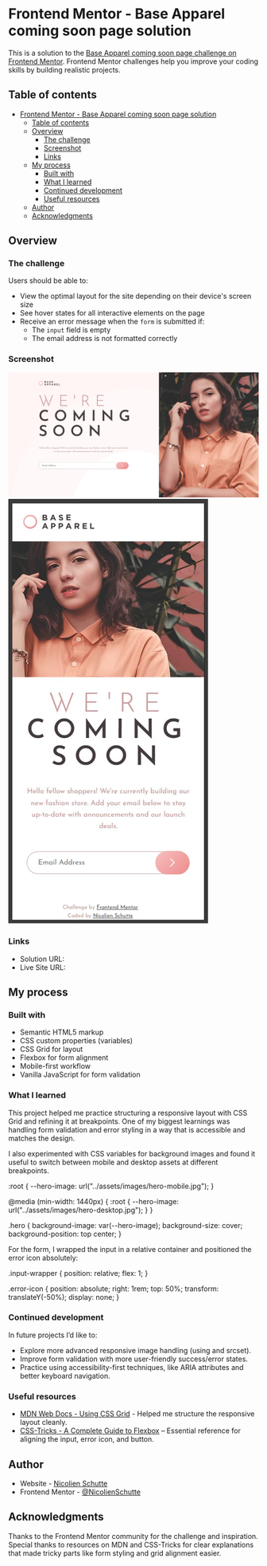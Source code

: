# Frontend Mentor - Base Apparel coming soon page solution

This is a solution to the [Base Apparel coming soon page challenge on Frontend Mentor](https://www.frontendmentor.io/challenges/base-apparel-coming-soon-page-5d46b47f8db8a7063f9331a0). Frontend Mentor challenges help you improve your coding skills by building realistic projects. 

## Table of contents

- [Frontend Mentor - Base Apparel coming soon page solution](#frontend-mentor---base-apparel-coming-soon-page-solution)
  - [Table of contents](#table-of-contents)
  - [Overview](#overview)
    - [The challenge](#the-challenge)
    - [Screenshot](#screenshot)
    - [Links](#links)
  - [My process](#my-process)
    - [Built with](#built-with)
    - [What I learned](#what-i-learned)
    - [Continued development](#continued-development)
    - [Useful resources](#useful-resources)
  - [Author](#author)
  - [Acknowledgments](#acknowledgments)

## Overview

### The challenge

Users should be able to:

- View the optimal layout for the site depending on their device's screen size
- See hover states for all interactive elements on the page
- Receive an error message when the `form` is submitted if:
  - The `input` field is empty
  - The email address is not formatted correctly

### Screenshot

![Desktop](./Desktop.jpg)
![Mobile](./Mobile.jpg)


### Links

- Solution URL: [](https://github.com/NicolienSchutte/FrontEndChallenges/tree/main/src/challenges/base_apparel_coming_soon)
- Live Site URL: [](https://fem-nicolienschutte.pages.dev/src/challenges/base_apparel_coming_soon/)

## My process

### Built with

  - Semantic HTML5 markup
  - CSS custom properties (variables)
  - CSS Grid for layout
  - Flexbox for form alignment
  - Mobile-first workflow
  - Vanilla JavaScript for form validation

### What I learned

This project helped me practice structuring a responsive layout with CSS Grid and refining it at breakpoints. One of my biggest learnings was handling form validation and error styling in a way that is accessible and matches the design.

I also experimented with CSS variables for background images and found it useful to switch between mobile and desktop assets at different breakpoints.

:root {
  --hero-image: url("../assets/images/hero-mobile.jpg");
}

@media (min-width: 1440px) {
  :root {
    --hero-image: url("../assets/images/hero-desktop.jpg");
  }
}

.hero {
  background-image: var(--hero-image);
  background-size: cover;
  background-position: top center;
}


For the form, I wrapped the input in a relative container and positioned the error icon absolutely:

.input-wrapper {
  position: relative;
  flex: 1;
}

.error-icon {
  position: absolute;
  right: 1rem;
  top: 50%;
  transform: translateY(-50%);
  display: none;
}


### Continued development

In future projects I’d like to:

  - Explore more advanced responsive image handling (using <picture> and srcset).
  - Improve form validation with more user-friendly success/error states.
  - Practice using accessibility-first techniques, like ARIA attributes and better keyboard navigation.


### Useful resources

- [MDN Web Docs - Using CSS Grid](https://developer.mozilla.org/en-US/docs/Web/CSS/CSS_grid_layout) - Helped me structure the responsive layout cleanly.
- [CSS-Tricks - A Complete Guide to Flexbox](https://css-tricks.com/snippets/css/a-guide-to-flexbox/) – Essential reference for aligning the input, error icon, and button.


## Author

- Website - [Nicolien Schutte](https://fem-nicolienschutte.pages.dev/)
- Frontend Mentor - [@NicolienSchutte](https://www.frontendmentor.io/profile/NicolienSchutte)

## Acknowledgments

Thanks to the Frontend Mentor community for the challenge and inspiration. Special thanks to resources on MDN and CSS-Tricks for clear explanations that made tricky parts like form styling and grid alignment easier.
